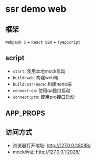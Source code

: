 # ssr demo web
## 框架
`Webpack 5` + `React SSR` + `TyepScript`
## script
- `start`: 使用本地mock启动
- `build:web`: 构建web端
- `build:ssr-node`: 构建node端
- `connect:qa`: 使用qa接口启动
- `connect:pro`: 使用pro接口启动

## APP_PROPS


## 访问方式
- 浏览器打开地址: http://127.0.0.1:8088/
- mock地址: http://127.0.0.1:2028/
